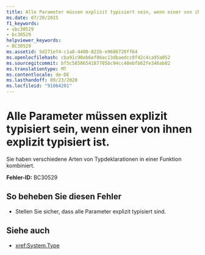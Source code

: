 ```yaml
---
title: Alle Parameter müssen explizit typisiert sein, wenn einer von ihnen explizit typisiert ist.
ms.date: 07/20/2015
f1_keywords:
- vbc30529
- bc30529
helpviewer_keywords:
- BC30529
ms.assetid: 5d271ef4-c1a8-4400-822b-e9686720ff64
ms.openlocfilehash: cba91c90eb6ef86ac13dbaedcc8f42c4ca95a052
ms.sourcegitcommit: bf5c5850654187705bc94cc40ebfb62fe346ab02
ms.translationtype: MT
ms.contentlocale: de-DE
ms.lasthandoff: 09/23/2020
ms.locfileid: "91064201"
---
```

# <a name="all-parameters-must-be-explicitly-typed-if-any-are"></a>Alle Parameter müssen explizit typisiert sein, wenn einer von ihnen explizit typisiert ist.

Sie haben verschiedene Arten von Typdeklarationen in einer Funktion kombiniert.  
  
 **Fehler-ID:** BC30529  
  
## <a name="to-correct-this-error"></a>So beheben Sie diesen Fehler  
  
- Stellen Sie sicher, dass alle Parameter explizit typisiert sind.  
  
## <a name="see-also"></a>Siehe auch

- <xref:System.Type>
